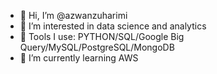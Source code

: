 - 👋 Hi, I’m @azwanzuharimi
- 👀 I’m interested in data science and analytics
- 🔨 Tools I use: PYTHON/SQL/Google Big Query/MySQL/PostgreSQL/MongoDB
- 🌱 I’m currently learning AWS

